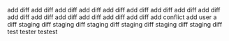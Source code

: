 add diff
add diff
add diff
add diff
add diff
add diff
add diff
add diff
add diff
add diff
add diff
add diff
add diff
add diff
add diff
add conflict
add user a diff
staging diff
staging diff
staging diff
staging diff
staging diff
staging diff
test
tester
testest